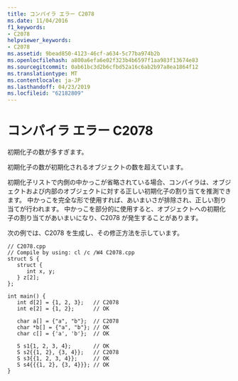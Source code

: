 ```yaml
---
title: コンパイラ エラー C2078
ms.date: 11/04/2016
f1_keywords:
- C2078
helpviewer_keywords:
- C2078
ms.assetid: 9bead850-4123-46cf-a634-5c77ba974b2b
ms.openlocfilehash: a800a6efa6e02f323b4b6597f1aa983f13674e83
ms.sourcegitcommit: 0ab61bc3d2b6cfbd52a16c6ab2b97a8ea1864f12
ms.translationtype: MT
ms.contentlocale: ja-JP
ms.lasthandoff: 04/23/2019
ms.locfileid: "62182809"
---
```

# <a name="compiler-error-c2078"></a>コンパイラ エラー C2078

初期化子の数が多すぎます。

初期化子の数が初期化されるオブジェクトの数を超えています。

初期化子リストで内側の中かっこが省略されている場合、コンパイラは、オブジェクトおよび内部のオブジェクトに対する正しい初期化子の割り当てを推測できます。 中かっこを完全な形で使用すれば、あいまいさが排除され、正しい割り当てが行われます。 中かっこを部分的に使用すると、オブジェクトへの初期化子の割り当てがあいまいになり、C2078 が発生することがあります。

次の例では、C2078 を生成し、その修正方法を示しています。

```
// C2078.cpp
// Compile by using: cl /c /W4 C2078.cpp
struct S {
   struct {
      int x, y;
   } z[2];
};

int main() {
   int d[2] = {1, 2, 3};   // C2078
   int e[2] = {1, 2};      // OK

   char a[] = {"a", "b"};  // C2078
   char *b[] = {"a", "b"}; // OK
   char c[] = {'a', 'b'};  // OK

   S s1{1, 2, 3, 4};       // OK
   S s2{{1, 2}, {3, 4}};   // C2078
   S s3{{1, 2, 3, 4}};     // OK
   S s4{{{1, 2}, {3, 4}}}; // OK
}
```